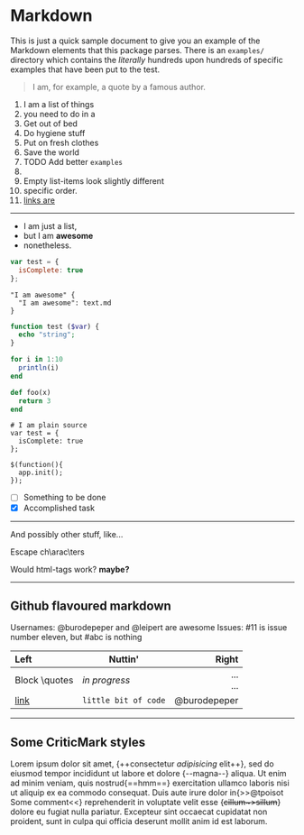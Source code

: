# Markdown #

This is just a quick sample document to give you an example of the Markdown elements that this package parses. There is an `examples/` directory which contains the _literally_ hundreds upon hundreds of specific examples that have been put to the test.

> I am, for example, a quote by a famous author.

1. I am a list of things
2. you need to do in a
  1. Get out of bed
  2. Do hygiene stuff
  3. Put on fresh clothes
  4. Save the world
  5. TODO Add better `examples`
  6.
  7. Empty list-items look slightly different
3. specific order.
4. [links are](</a thing too>)

---

- I am just a list,
- but I am **awesome**
- nonetheless.

```javascript
var test = {
  isComplete: true
};
```

```ass
"I am awesome" {
  "I am awesome": text.md
}
```

``` php
function test ($var) {
  echo "string";
}
```

~~~ julia hide=true
for i in 1:10
  println(i)
end
~~~

~~~    ruby startline=3 $%@#$
def foo(x)
  return 3
end
~~~

```
# I am plain source
var test = {
  isComplete: true
};
```

~~~
$(function(){
  app.init();
});
~~~

- [ ] Something to be done
- [x] Accomplished task

<!-- And of course comments work! -->
<!--
Also multiline comments, because that's the whole point.
-->

---

And possibly other stuff, like...

Escape ch\arac\ters

Would html-tags work? <strong class="test" id='andere test' data-id='item-14'>maybe?</strong>

<script type="text/javascript"></script>

---

## Github flavoured markdown

Usernames: @burodepeper and @leipert are awesome
Issues: #11 is issue number eleven, but #abc is nothing

| Left | __Nuttin'__ | Right |
| :------- | ----- | -------: |
| Block \quotes | _in progress_ | ...<div class='test'>... |
| [link](/link) | `little bit of code` | @burodepeper |

---

## Some CriticMark styles

Lorem ipsum dolor sit amet, {++consectetur *adipisicing* elit++}, sed do eiusmod tempor incididunt ut labore et dolore {--magna--} aliqua. Ut enim ad minim veniam, quis nostrud{==hmm==} exercitation ullamco laboris nisi ut aliquip ex ea commodo consequat. Duis aute irure dolor in{>>@tpoisot Some comment<<} reprehenderit in voluptate velit esse {~~cillum~>sillum~~} dolore eu fugiat nulla pariatur. Excepteur sint occaecat cupidatat non proident, sunt in culpa qui officia deserunt mollit anim id est laborum.
